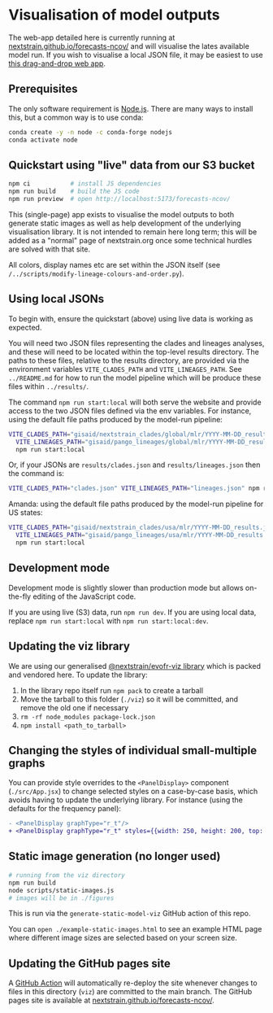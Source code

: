 # Visualisation of model outputs

The web-app detailed here is currently running at [nextstrain.github.io/forecasts-ncov/](https://nextstrain.github.io/forecasts-ncov/) and will visualise the lates available model run.
If you wish to visualise a local JSON file, it may be easiest to use [this drag-and-drop web app](https://nextstrain.github.io/forecasts-viz/).

## Prerequisites

The only software requirement is [Node.js](https://nodejs.org).
There are many ways to install this, but a common way is to use conda:

```bash
conda create -y -n node -c conda-forge nodejs
conda activate node
```

## Quickstart using "live" data from our S3 bucket

```bash
npm ci           # install JS dependencies
npm run build    # build the JS code
npm run preview  # open http://localhost:5173/forecasts-ncov/
```

This (single-page) app exists to visualise the model outputs to both generate static images as well as help development of the underlying visualisation library.
It is not intended to remain here long term; this will be added as a "normal" page of nextstrain.org once some technical hurdles are solved with that site.

All colors, display names etc are set within the JSON itself (see `/../scripts/modify-lineage-colours-and-order.py`).


## Using local JSONs

To begin with, ensure the quickstart (above) using live data is working as expected.

You will need two JSON files representing the clades and lineages analyses, and these will need to be located within the top-level results directory.
The paths to these files, relative to the results directory, are provided via the environment variables `VITE_CLADES_PATH` and `VITE_LINEAGES_PATH`. See `../README.md` for how to run the model pipeline which will be produce these files within `../results/`.

The command `npm run start:local` will both serve the website and provide access to the two JSON files defined via the env variables. For instance, using the default file paths produced by the model-run pipeline:


```bash
VITE_CLADES_PATH="gisaid/nextstrain_clades/global/mlr/YYYY-MM-DD_results.json" \
  VITE_LINEAGES_PATH="gisaid/pango_lineages/global/mlr/YYYY-MM-DD_results.json" \
  npm run start:local
```

Or, if your JSONs are `results/clades.json` and `results/lineages.json` then the command is:
```bash
VITE_CLADES_PATH="clades.json" VITE_LINEAGES_PATH="lineages.json" npm run start:local
```
Amanda: using the default file paths produced by the model-run pipeline for US states:
```bash
VITE_CLADES_PATH="gisaid/nextstrain_clades/usa/mlr/YYYY-MM-DD_results.json" \
  VITE_LINEAGES_PATH="gisaid/pango_lineages/usa/mlr/YYYY-MM-DD_results.json" \
  npm run start:local
```

## Development mode

Development mode is slightly slower than production mode but allows on-the-fly editing of the JavaScript code.

If you are using live (S3) data, run `npm run dev`.
If you are using local data, replace `npm run start:local` with `npm run start:local:dev`.


## Updating the viz library

We are using our generalised [@nextstrain/evofr-viz library](https://github.com/nextstrain/forecasts-viz) which is packed and
vendored here. To update the library:

1. In the library repo itself run `npm pack` to create a tarball
2. Move the tarball to this folder (`./viz`) so it will be committed, and remove the old one if necessary
3. `rm -rf node_modules package-lock.json`
4. `npm install <path_to_tarball>`

## Changing the styles of individual small-multiple graphs

You can provide style overrides to the `<PanelDisplay>` component (`./src/App.jsx`) to change selected styles on a case-by-case basis, which avoids having to update the underlying library. For instance (using the defaults for the frequency panel):

```diff
- <PanelDisplay graphType="r_t"/>
+ <PanelDisplay graphType="r_t" styles={{width: 250, height: 200, top: 5, right: 0, bottom: 20, left: 35}}/>
```

## Static image generation (no longer used)

```bash
# running from the viz directory
npm run build
node scripts/static-images.js
# images will be in ./figures
```

This is run via the `generate-static-model-viz` GitHub action of this repo.

You can `open ./example-static-images.html` to see an example HTML page where different image sizes are selected based on your screen size.

## Updating the GitHub pages site

A [GitHub Action](https://github.com/nextstrain/forecasts-ncov/blob/main/.github/workflows/deploy-viz-app.yaml) will automatically re-deploy the site whenever changes to files in this directory (`viz`) are committed to the main branch.
The GitHub pages site is available at [nextstrain.github.io/forecasts-ncov/](https://nextstrain.github.io/forecasts-ncov/).
